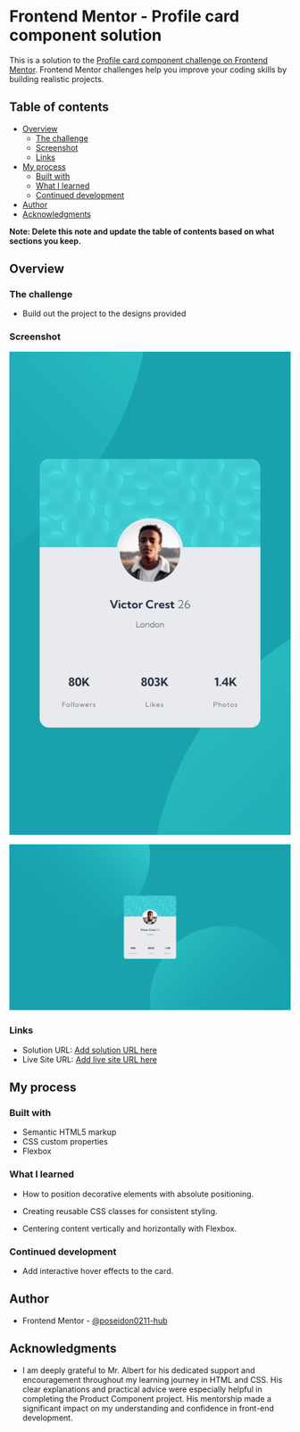 # Frontend Mentor - Profile card component solution

This is a solution to the [Profile card component challenge on Frontend Mentor](https://www.frontendmentor.io/challenges/profile-card-component-cfArpWshJ). Frontend Mentor challenges help you improve your coding skills by building realistic projects. 

## Table of contents

- [Overview](#overview)
  - [The challenge](#the-challenge)
  - [Screenshot](#screenshot)
  - [Links](#links)
- [My process](#my-process)
  - [Built with](#built-with)
  - [What I learned](#what-i-learned)
  - [Continued development](#continued-development)
- [Author](#author)
- [Acknowledgments](#acknowledgments)

**Note: Delete this note and update the table of contents based on what sections you keep.**

## Overview

### The challenge

- Build out the project to the designs provided

### Screenshot

![Mobile](/Screenshots/Mobile.png)

![Desktop](/Screenshots/Desktop.png)


### Links

- Solution URL: [Add solution URL here](https://www.frontendmentor.io/solutions/profile-card-component-74HKpi3y-X)
- Live Site URL: [Add live site URL here](https://profile-caard-component.netlify.app/)

## My process

### Built with

- Semantic HTML5 markup
- CSS custom properties
- Flexbox


### What I learned

- How to position decorative elements with absolute positioning.

- Creating reusable CSS classes for consistent styling.

- Centering content vertically and horizontally with Flexbox.

### Continued development

- Add interactive hover effects to the card.


## Author

- Frontend Mentor - <a href="https://www.frontendmentor.io/profile/poseidon0211-hub" target="_blank" rel="noreferrer">@poseidon0211-hub</a>


## Acknowledgments

- I am deeply grateful to Mr. Albert for his dedicated support and encouragement throughout my learning journey in HTML and CSS. His clear explanations and practical advice were especially helpful in completing the Product Component project. His mentorship made a significant impact on my understanding and confidence in front-end development.
